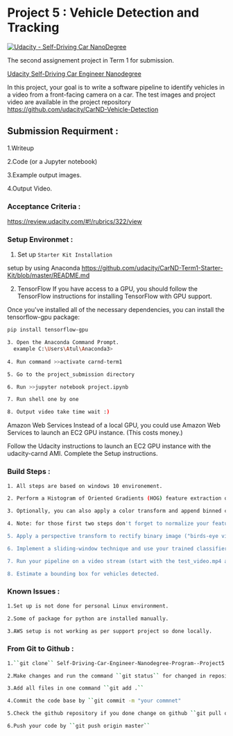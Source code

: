 # Project 5 : Vehicle Detection and Tracking
[![Udacity - Self-Driving Car NanoDegree](https://s3.amazonaws.com/udacity-sdc/github/shield-carnd.svg)](http://www.udacity.com/drive)

The second  assignement project  in Term 1 for submission. 


[Udacity Self-Driving Car Engineer Nanodegree](https://www.udacity.com/course/self-driving-car-engineer-nanodegree--nd013)

In this project, your goal is to write a software pipeline to identify vehicles in a video from a front-facing camera on a car. The test images and project video are available in the project repository 
<https://github.com/udacity/CarND-Vehicle-Detection>

## Submission Requirment :
 1.Writeup
 
 2.Code (or a Jupyter notebook)
 
 3.Example output images. 
 
 4.Output Video.
 
 ### Acceptance Criteria :
 <https://review.udacity.com/#!/rubrics/322/view>
 
 ### Setup Environmet :
 1. Set up `Starter Kit Installation`
 
   setup by using Anaconda
   <https://github.com/udacity/CarND-Term1-Starter-Kit/blob/master/README.md>
   
 2. TensorFlow
If you have access to a GPU, you should follow the TensorFlow instructions for installing TensorFlow with GPU support.

Once you've installed all of the necessary dependencies, you can install the tensorflow-gpu package:
```sh
pip install tensorflow-gpu
```
 ```sh
3. Open the Anaconda Command Prompt.
   example C:\Users\Atul\Anaconda3>
  
4. Run command >>activate carnd-term1

5. Go to the project_submission directory

6. Run >>jupyter notebook project.ipynb

7. Run shell one by one 

8. Output video take time wait :)

```

Amazon Web Services
Instead of a local GPU, you could use Amazon Web Services to launch an EC2 GPU instance. (This costs money.)

Follow the Udacity instructions to launch an EC2 GPU instance with the udacity-carnd AMI.
Complete the Setup instructions. 

 ### Build Steps :
 ```sh
 1. All steps are based on windows 10 environement.
 
 2. Perform a Histogram of Oriented Gradients (HOG) feature extraction on a labeled training set of images and train a classifier Linear SVM classifier.
 
 3. Optionally, you can also apply a color transform and append binned color features, as well as histograms of color, to your HOG       feature vector.
 
 4. Note: for those first two steps don't forget to normalize your features and randomize a selection for training and testing.
 
 5. Apply a perspective transform to rectify binary image ("birds-eye view").
 
 6. Implement a sliding-window technique and use your trained classifier to search for vehicles in images.
 
 7. Run your pipeline on a video stream (start with the test_video.mp4 and later implement on full project_video.mp4) and create a heat map of recurring detections frame by frame to reject outliers and follow detected vehicles.
 
 8. Estimate a bounding box for vehicles detected.
 
 ```  
   
 ### Known Issues :
 ```sh
 1.Set up is not done for personal Linux environment.
 
 2.Some of package for python are installed manually.
 
 3.AWS setup is not working as per support project so done locally.
 ```
 
 ### From Git to Github :
 
  ```sh
 1.``git clone`` Self-Driving-Car-Engineer-Nanodegree-Program--Project5 .
 
 2.Make changes and run the command ``git status`` for changed in repository
 
 3.Add all files in one command ``git add .``
 
 4.Commit the code base by ``git commit -m "your commnet"
 
 5.Check the github repository if you done change on github ``git pull origin master``
 
 6.Push your code by ``git push origin master``
 ```
 
